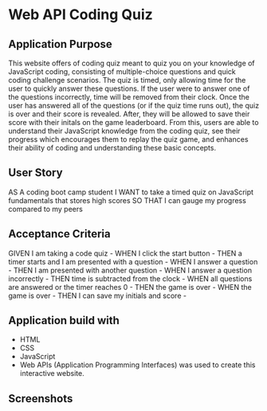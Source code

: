 # Web API Coding Quiz 

## Application Purpose 
This website offers of coding quiz meant to quiz you on your knowledge of JavaScript coding, consisting of multiple-choice questions and quick coding challenge scenarios. The quiz is timed, only allowing time for the user to quickly answer these questions. If the user were to answer one of the questions incorrectly, time will be removed from their clock. Once the user has answered all of the questions (or if the quiz time runs out), the quiz is over and their score is revealed. After, they will be allowed to save their score with their initals on the game leaderboard. From this, users are able to understand their JavaScript knowledge from the coding quiz, see their progress which encourages them to replay the quiz game, and enhances their ability of coding and understanding these basic concepts.

## User Story
AS A coding boot camp student
I WANT to take a timed quiz on JavaScript fundamentals that stores high scores
SO THAT I can gauge my progress compared to my peers

## Acceptance Criteria 
GIVEN I am taking a code quiz -
WHEN I click the start button -
THEN a timer starts and I am presented with a question -
WHEN I answer a question -
THEN I am presented with another question -
WHEN I answer a question incorrectly -
THEN time is subtracted from the clock -
WHEN all questions are answered or the timer reaches 0 -
THEN the game is over -
WHEN the game is over -
THEN I can save my initials and score -

## Application build with 
* HTML
* CSS
* JavaScript
* Web APIs (Application Programming Interfaces) was used to create this interactive website. 

## Screenshots